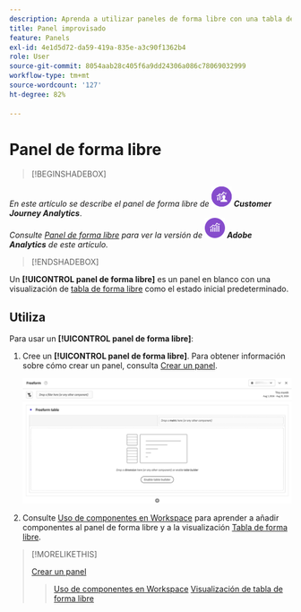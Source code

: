 ```yaml
---
description: Aprenda a utilizar paneles de forma libre con una tabla de forma libre como estado de partida para su proyecto de Analysis Workspace.
title: Panel improvisado
feature: Panels
exl-id: 4e1d5d72-da59-419a-835e-a3c90f1362b4
role: User
source-git-commit: 8054aab28c405f6a9dd24306a086c78069032999
workflow-type: tm+mt
source-wordcount: '127'
ht-degree: 82%

---
```


# Panel de forma libre


>[!BEGINSHADEBOX]

_En este artículo se describe el panel de forma libre de_ ![CustomerJourneyAnalytics](/help/assets/icons/CustomerJourneyAnalytics.svg) _**Customer Journey Analytics**_.<br/>_Consulte [Panel de forma libre](https://experienceleague.adobe.com/es/docs/analytics/analyze/analysis-workspace/panels/freeform-panel) para ver la versión de_ ![AdobeAnalytics](/help/assets/icons/AdobeAnalytics.svg) _**Adobe Analytics** de este artículo._

>[!ENDSHADEBOX]


Un **[!UICONTROL panel de forma libre]** es un panel en blanco con una visualización de [tabla de forma libre](/help/analysis-workspace/visualizations/freeform-table/freeform-table.md) como el estado inicial predeterminado.

## Utiliza

Para usar un **[!UICONTROL panel de forma libre]**:

1. Cree un **[!UICONTROL panel de forma libre]**. Para obtener información sobre cómo crear un panel, consulta [Crear un panel](panels.md#create-a-panel).

   ![Panel de forma libre predeterminado que muestra un panel en blanco con una tabla de forma libre.](assets/freeform-panel.png)

1. Consulte [Uso de componentes en Workspace](/help/components/use-components-in-workspace.md) para aprender a añadir componentes al panel de forma libre y a la visualización [Tabla de forma libre](/help/analysis-workspace/visualizations/freeform-table/freeform-table.md).


>[!MORELIKETHIS]
>
>[Crear un panel](/help/analysis-workspace/c-panels/panels.md#create-a-panel)
>>[Uso de componentes en Workspace](/help/components/use-components-in-workspace.md)
>>[Visualización de tabla de forma libre](/help/analysis-workspace/visualizations/freeform-table/freeform-table.md)
>